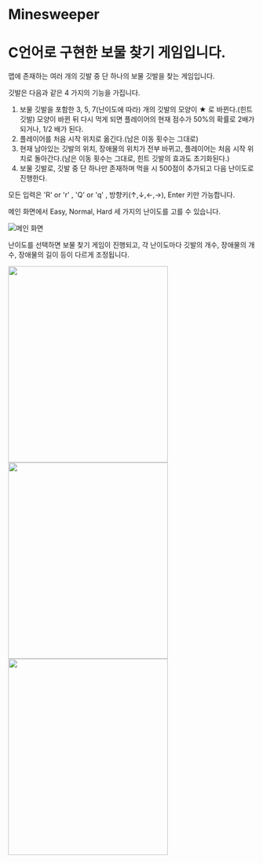 # Minesweeper

# C언어로 구현한 보물 찾기 게임입니다.

맵에 존재하는 여러 개의 깃발 중 단 하나의 보물 깃발을 찾는 게임입니다.

깃발은 다음과 같은 4 가지의 기능을 가집니다.

1. 보물 깃발을 포함한 3, 5, 7(난이도에 따라) 개의 깃발의 모양이 ★ 로 바뀐다.(힌트 깃발)
모양이 바뀐 뒤 다시 먹게 되면 플레이어의 현재 점수가 50%의 확률로 2배가 되거나, 1/2 배가 된다.
2. 플레이어를 처음 시작 위치로 옮긴다.(남은 이동 횟수는 그대로)
3. 현재 남아있는 깃발의 위치, 장애물의 위치가 전부 바뀌고, 플레이어는 처음 시작 위치로 돌아간다.(남은 이동 횟수는 그대로, 힌트 깃발의 효과도 초기화된다.)
4. 보물 깃발로, 깃발 중 단 하나만 존재하며 먹을 시 500점이 추가되고 다음 난이도로 진행한다.


모든 입력은 'R' or 'r' , 'Q' or 'q' , 방향키(↑,↓,←,→), Enter 키만 가능합니다. 

메인 화면에서 Easy, Normal, Hard 세 가지의 난이도를 고를 수 있습니다.

![메인 화면](https://user-images.githubusercontent.com/23518329/88159356-280eed80-cc48-11ea-8fd9-7b46fd8ca029.PNG)

난이도를 선택하면 보물 찾기 게임이 진행되고, 각 난이도마다 깃발의 개수, 장애물의 개수, 장애물의 길이 등이 다르게 조정됩니다.

<img src="https://user-images.githubusercontent.com/23518329/88159672-9358bf80-cc48-11ea-80e1-8be91930a3d3.png"  width="325" height="400"><img src="https://user-images.githubusercontent.com/23518329/88159719-a8355300-cc48-11ea-8b5b-69374d2646bb.png"  width="325" height="400"><img src="https://user-images.githubusercontent.com/23518329/88159908-ea5e9480-cc48-11ea-9b92-9ca0a737e781.png"  width="325" height="400">
